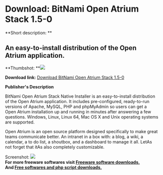 # Download: BitNami Open Atrium Stack 1.5-0

**Short description: **

## An easy-to-install distribution of the Open Atrium application.

  
**Thumbshot: **![](http://www.freewarefiles.com/screenshot/btnmiopenatrium_md.jpg)   
  
**Download link:** [Download BitNami Open Atrium Stack 1.5-0](http://freesoftwares.boysofts.com/BitNami-Open-Atrium-Stack_program_77754.html)  
  

**Publisher's Description**  
  

BitNami Open Atrium Stack Native Installer is an easy-to-install distribution
of the Open Atrium application. It includes pre-configured, ready-to-run
versions of Apache, MySQL, PHP and phpMyAdmin so users can get a Open Atrium
installation up and running in minutes after answering a few questions.
Windows, Linux, Linux 64, Mac OS X and Unix operating systems are supported.

Open Atrium is an open source platform designed specifically to make great
teams communicate better. An intranet in a box with: a blog, a wiki, a
calendar, a to do list, a shoutbox, and a dashboard to manage it all. LetAs
not forget that itAs also completely customizable.

  
  
Screenshot: ![](http://www.freewarefiles.com/screenshot/btnmiopenatrium.jpg)  
**For more freeware softwares visit [Freeware software downloads.](http://freesoftwares.boysofts.com/)**   
**And [Free softwares and php script downloads.](http://www.boysofts.com/)**

